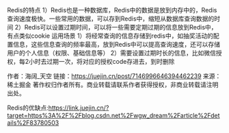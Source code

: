 Redis的特点
1）Redis也是一种数据库，Redis中的数据是放到内存中的，Redis查询速度极快。一些常用的数据，可以存到Redis中，缩短从数据库查询数据的时间
2）Redis可以设置过期时间，可以将一些需要定期过期的信息放到Redis中，有点类似cookie
运用场景
1）将经常查询的信息存储到redis中，如抽奖活动的配置信息，这些信息查询的频率最高，放到Redis中可以提高查询速度，还可以存储用户的个人信息（权限、基础信息等）
2）需要设置过期时长的信息，比如微信授权，每2小时去过期一次，将对应的授权code存进去，到时删除


作者：海阔_天空
链接：https://juejin.cn/post/7146996646394462239
来源：稀土掘金
著作权归作者所有。商业转载请联系作者获得授权，非商业转载请注明出处。

Redis的优缺点:https://link.juejin.cn/?target=https%3A%2F%2Fblog.csdn.net%2Fwgw_dream%2Farticle%2Fdetails%2F83780503

